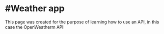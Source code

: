 # #Weather app

This page was created for the purpose of learning how to use an API, in this case the OpenWeatherm API
